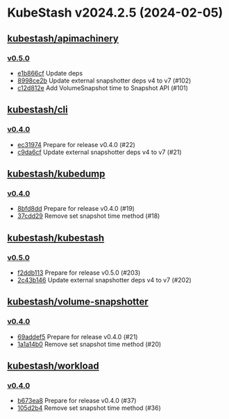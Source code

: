 # KubeStash v2024.2.5 (2024-02-05)


## [kubestash/apimachinery](https://github.com/kubestash/apimachinery)

### [v0.5.0](https://github.com/kubestash/apimachinery/releases/tag/v0.5.0)

- [e1b866cf](https://github.com/kubestash/apimachinery/commit/e1b866cf) Update deps
- [8998ce2b](https://github.com/kubestash/apimachinery/commit/8998ce2b) Update external snapshotter deps v4 to v7 (#102)
- [c12d812e](https://github.com/kubestash/apimachinery/commit/c12d812e) Add VolumeSnapshot time to Snapshot API (#101)



## [kubestash/cli](https://github.com/kubestash/cli)

### [v0.4.0](https://github.com/kubestash/cli/releases/tag/v0.4.0)

- [ec31974](https://github.com/kubestash/cli/commit/ec31974) Prepare for release v0.4.0 (#22)
- [c9da6cf](https://github.com/kubestash/cli/commit/c9da6cf) Update external snapshotter deps v4 to v7 (#21)



## [kubestash/kubedump](https://github.com/kubestash/kubedump)

### [v0.4.0](https://github.com/kubestash/kubedump/releases/tag/v0.4.0)

- [8bfd8dd](https://github.com/kubestash/kubedump/commit/8bfd8dd) Prepare for release v0.4.0 (#19)
- [37cdd29](https://github.com/kubestash/kubedump/commit/37cdd29) Remove set snapshot time method (#18)



## [kubestash/kubestash](https://github.com/kubestash/kubestash)

### [v0.5.0](https://github.com/kubestash/kubestash/releases/tag/v0.5.0)

- [f2ddb113](https://github.com/kubestash/kubestash/commit/f2ddb113) Prepare for release v0.5.0 (#203)
- [2c43b146](https://github.com/kubestash/kubestash/commit/2c43b146) Update external snapshotter deps v4 to v7 (#202)



## [kubestash/volume-snapshotter](https://github.com/kubestash/volume-snapshotter)

### [v0.4.0](https://github.com/kubestash/volume-snapshotter/releases/tag/v0.4.0)

- [69addef5](https://github.com/kubestash/volume-snapshotter/commit/69addef5) Prepare for release v0.4.0 (#21)
- [1a1a14b0](https://github.com/kubestash/volume-snapshotter/commit/1a1a14b0) Remove set snapshot time method (#20)



## [kubestash/workload](https://github.com/kubestash/workload)

### [v0.4.0](https://github.com/kubestash/workload/releases/tag/v0.4.0)

- [b673ea8](https://github.com/kubestash/workload/commit/b673ea8) Prepare for release v0.4.0 (#37)
- [105d2b4](https://github.com/kubestash/workload/commit/105d2b4) Remove set snapshot time method (#36)



